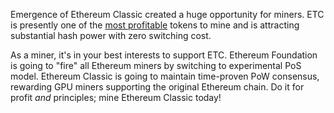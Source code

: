 Emergence of Ethereum Classic created a huge opportunity for miners. ETC is presently one of the [most profitable](http://whattomine.com/) tokens to mine and is attracting substantial hash power with zero switching cost.

As a miner, it's in your best interests to support ETC. Ethereum Foundation is going to "fire" all Ethereum miners by switching to experimental PoS model. Ethereum Classic is going to maintain time-proven PoW consensus, rewarding GPU miners supporting the original Ethereum chain. Do it for profit *and* principles; mine Ethereum Classic today!
